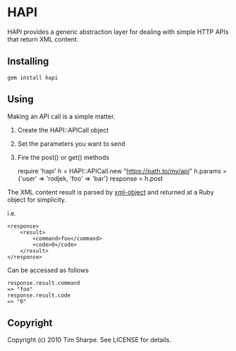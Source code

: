 HAPI
====

HAPI provides a generic abstraction layer for dealing with simple HTTP APIs 
that return XML content.

Installing
----------

    gem install hapi

Using
-----

Making an API call is a simple matter.
1. Create the HAPI::APICall object
2. Set the parameters you want to send
3. Fire the post() or get() methods

    require 'hapi'
    h = HAPI::APICall.new "https://path.to/my/api"
    h.params = {'user' => 'rodjek, 'foo' => 'bar'}
    response = h.post

The XML content result is parsed by [xml-object][0] and returned at a Ruby 
object for simplicity.

i.e.

    <response>
        <result>
            <command>foo</command>
            <code>0</code>
        </result>
    </response>

Can be accessed as follows

    response.result.command
    => "foo"
    response.result.code
    => "0"

Copyright
---------
Copyright (c) 2010 Tim Sharpe. See LICENSE for details.

[0]: http://github.com/jordi/xml-object

